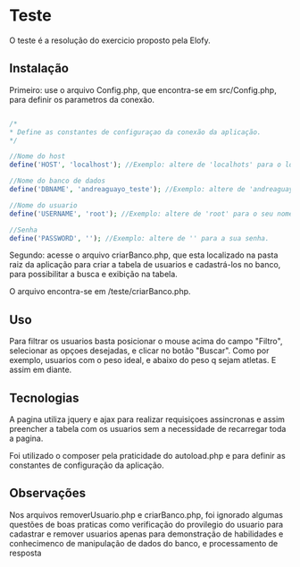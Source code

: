 # Teste
O teste é a resolução do exercicio proposto pela Elofy. 

## Instalação
Primeiro: use o arquivo Config.php, que encontra-se em src/Config.php, para definir os parametros da conexão.

```php

/*
* Define as constantes de configuraçao da conexão da aplicação.
*/

//Nome do host
define('HOST', 'localhost'); //Exemplo: altere de 'localhots' para o local do seu banco de dados.

//Nome do banco de dados
define('DBNAME', 'andreaguayo_teste'); //Exemplo: altere de 'andreaguayo_teste' para o nome do seu banco de dados.

//Nome do usuario
define('USERNAME', 'root'); //Exemplo: altere de 'root' para o seu nome de usuario.

//Senha 
define('PASSWORD', ''); //Exemplo: altere de '' para a sua senha.
```
Segundo: acesse o arquivo criarBanco.php, que esta localizado na pasta raiz da aplicação para criar a tabela de usuarios e cadastrá-los no banco, para possibilitar a busca e exibição na tabela.

O arquivo encontra-se em /teste/criarBanco.php.

## Uso
Para filtrar os usuarios basta posicionar o mouse acima do campo "Filtro", selecionar as opçoes desejadas, e clicar no botão "Buscar".
Como por exemplo, usuarios com o peso ideal, e abaixo do peso q sejam atletas. E assim em diante.

## Tecnologias
A pagina utiliza jquery e ajax para realizar requisiçoes assincronas e assim preencher a tabela com os usuarios sem a necessidade de recarregar toda a pagina.

Foi utilizado o composer pela praticidade do autoload.php e para definir as constantes de configuração da aplicação.

## Observações
Nos arquivos removerUsuario.php e criarBanco.php, foi ignorado algumas questões de boas praticas como verificação do provilegio do usuario para cadastrar e remover usuarios apenas para demonstração de habilidades e conhecimenco de manipulação de dados do banco, e processamento de resposta
